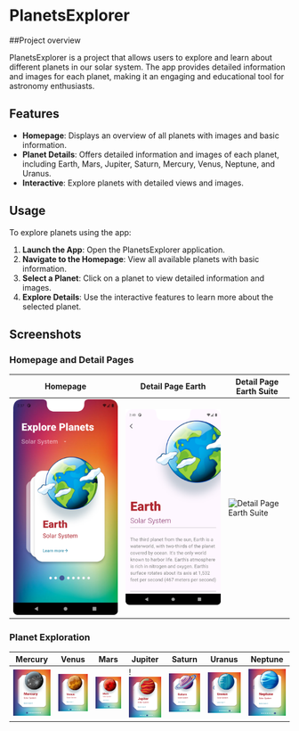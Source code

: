 # PlanetsExplorer

##Project overview

PlanetsExplorer is a project that allows users to explore and learn about different planets in our solar system. The app provides detailed information and images for each planet, making it an engaging and educational tool for astronomy enthusiasts.

## Features

- **Homepage**: Displays an overview of all planets with images and basic information.
- **Planet Details**: Offers detailed information and images of each planet, including Earth, Mars, Jupiter, Saturn, Mercury, Venus, Neptune, and Uranus.
- **Interactive**: Explore planets with detailed views and images.

## Usage

To explore planets using the app:
1. **Launch the App**: Open the PlanetsExplorer application.
2. **Navigate to the Homepage**: View all available planets with basic information.
3. **Select a Planet**: Click on a planet to view detailed information and images.
4. **Explore Details**: Use the interactive features to learn more about the selected planet.

## Screenshots

### Homepage and Detail Pages

| Homepage | Detail Page Earth | Detail Page Earth Suite |
|----------|--------------------|-------------------------|
|<img src="./Screenshots/Homepage%20Earth.png" alt="Homepage Earth" width="300"/>|<img src="./Screenshots/Detailspage%20Earth.png" alt="Detail Page Earth" width="300"/>|<img src="./Screenshots/Detailspage%20Earth Suite.png" alt="Detail Page Earth Suite" width="300"/> |

### Planet Exploration

| Mercury | Venus | Mars | Jupiter | Saturn | Uranus | Neptune |
|---------|-------|------|---------|--------|--------|---------|
| <img src="./Screenshots/Mercury.png" alt="Mercury" width="150"/>|<img src="./Screenshots/Venus.png" alt="Venus" width="150"/> | <img src="./Screenshots/Mars.png" alt="Mars" width="150"/>| !<img src="./Screenshots/Jupiter.png" alt="Jupiter" width="150"/> | <img src="./Screenshots/Saturn.png" alt="Saturn" width="150"/> |<img src="./Screenshots/Uranus.png" alt="Uranus" width="150"/>  | <img src="./Screenshots/Neptune.png" alt="Neptune" width="150"/>  |

